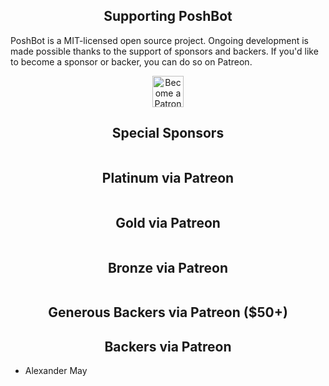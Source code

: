 <h2 align="center">Supporting PoshBot</h2>

PoshBot is a MIT-licensed open source project. Ongoing development is made possible thanks to the support of sponsors and backers. If you'd like to become a sponsor or backer, you can do so on Patreon.

<p align="center">
    <a href="https://www.patreon.com/devblackops/memberships" target="_blank" title="Become a Patron">
        <img style="height:50px" src="Media/become_a_patron_button.png" alt="Become a Patron">
    </a>
</p>

<!--special start-->
<h2 align="center">Special Sponsors</h2>

<table>
  <tbody>
  </tbody>
</table>
<!--special end-->

<!--platinum start-->
<h2 align="center">Platinum via Patreon</h2>
<table>
  <tbody>
  </tbody>
</table>
<!--platinum end-->

<!--gold start-->
<h2 align="center">Gold via Patreon</h2>
<table>
  <tbody>
  </tbody>
</table>
<!--gold end-->

<!--gold start-->
<h2 align="center">Bronze via Patreon</h2>
<table>
  <tbody>
  </tbody>
</table>
<!--gold end-->

<!--50 start-->
<h2 align="center">Generous Backers via Patreon ($50+)</h2>
<!--50 end-->

<!--10 start-->
<h2 align="center">Backers via Patreon</h2>

- Alexander May
<!--10 end-->
